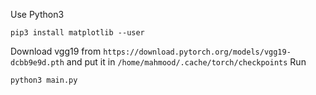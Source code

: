 Use Python3

```
pip3 install matplotlib --user
```

Download vgg19 from `https://download.pytorch.org/models/vgg19-dcbb9e9d.pth` and put it in `/home/mahmood/.cache/torch/checkpoints`
Run
```
python3 main.py
```
